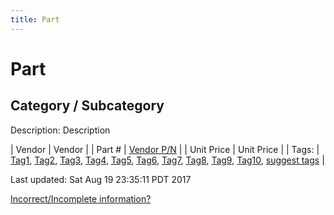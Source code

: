 ```yaml
---
title: Part
---
```


# Part
## Category / Subcategory
Description: 	Description 

| Vendor | Vendor | 
| Part # | [Vendor P/N](Link) | 
| Unit Price | Unit Price | 
| Tags: | [Tag1](https://jgermita.github.io/frc-parts/search/?q=Tag1), [Tag2](https://jgermita.github.io/frc-parts/search/?q=Tag2), [Tag3](https://jgermita.github.io/frc-parts/search/?q=Tag3), [Tag4](https://jgermita.github.io/frc-parts/search/?q=Tag4), [Tag5](https://jgermita.github.io/frc-parts/search/?q=Tag5), [Tag6](https://jgermita.github.io/frc-parts/search/?q=Tag6), [Tag7](https://jgermita.github.io/frc-parts/search/?q=Tag7), [Tag8](https://jgermita.github.io/frc-parts/search/?q=Tag8), [Tag9](https://jgermita.github.io/frc-parts/search/?q=Tag9), [Tag10](https://jgermita.github.io/frc-parts/search/?q=Tag10), [suggest tags](https://docs.google.com/forms/d/e/1FAIpQLSeWyY8v3RgOty-MyWmh9U0iivNYN_molChYyS-0U-o-kOAv_g/viewform) | 

Last updated: Sat Aug 19 23:35:11 PDT 2017

 [Incorrect/Incomplete information?](https://docs.google.com/forms/d/e/1FAIpQLSeWyY8v3RgOty-MyWmh9U0iivNYN_molChYyS-0U-o-kOAv_g/viewform)